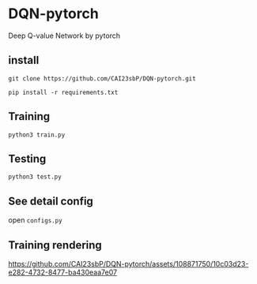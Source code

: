 # DQN-pytorch
Deep Q-value Network by pytorch

## install ##
`git clone https://github.com/CAI23sbP/DQN-pytorch.git`

`pip install -r requirements.txt`

## Training  ##
`python3 train.py`

## Testing  ##
`python3 test.py`

## See detail config ## 
open `configs.py`

## Training rendering ##
https://github.com/CAI23sbP/DQN-pytorch/assets/108871750/10c03d23-e282-4732-8477-ba430eaa7e07


